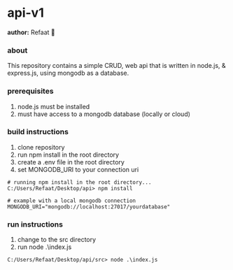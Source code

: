 # api-v1 #
**author:** Refaat 🌻

### about  ###  
This repository contains a simple CRUD, web api that is written in node.js, & express.js, using mongodb as a database.  
  
### prerequisites ###
1. node.js must be installed
2. must have access to a mongodb database (locally or cloud)

### build instructions ###
1. clone repository
2. run npm install in the root directory
3. create a .env file in the root directory
4. set MONGODB_URI to your connection uri

```
# running npm install in the root directory...
C:/Users/Refaat/Desktop/api> npm install
```
```
# example with a local mongodb connection
MONGODB_URI="mongodb://localhost:27017/yourdatabase"
```

### run instructions ###
1. change to the src directory
2. run node .\index.js

```
C:/Users/Refaat/Desktop/api/src> node .\index.js
```
